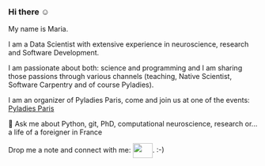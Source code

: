 ### Hi there :relaxed:

<!-- Welcome to my github page. -->
My name is Maria.

I am a Data Scientist with extensive experience in neuroscience, research and Software Development.

I am passionate about both: science and programming and I am sharing those passions through various channels (teaching, Native Scientist, Software Carpentry and of course Pyladies).

I am an organizer of Pyladies Paris, come and join us at one of the events: [Pyladies Paris](https://www.meetup.com/fr-FR/pyladiesparis/)

<!--
**maikia/maikia** is a ✨ _special_ ✨ repository because its `README.md` (this file) appears on your GitHub profile.

Here are some ideas to get you started:
- 🌱 I’m currently learning 
- 👯 I’m looking to collaborate on ...
- 🤔 I’m looking for help with ...
- 📫 How to reach me: ...
- 😄 Pronouns: ...
- ⚡ Fun fact: ...


🔭 I’m currently preparing machine learning challenges, maintaining [ramp.studio](ramp.studio) and contributing to [scikit-learn](https://github.com/scikit-learn/scikit-learn)
-->

💬 Ask me about Python, git, PhD, computational neuroscience, research or... a life of a foreigner in France

<p align="left">Drop me a note and connect with me:  <a href="https://www.linkedin.com/in/maria-telenczuk" target="blank"><img align="center" src="https://cdn.jsdelivr.net/npm/simple-icons@3.0.1/icons/linkedin.svg" height="30" width="40"  /></a>. :-) </p>
